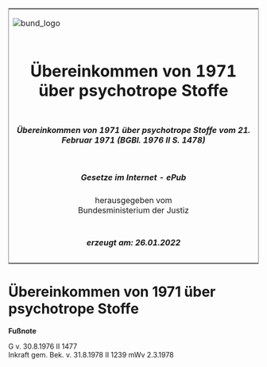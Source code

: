 <span id="DECKBLATT.html"></span>

<table border="0" frame="border" width="100%">

<tr valign="top">

<td align="left">

![bund\_logo](BfJ_2021_Web_de_de.gif)

</td>

<td align="right">

 

</td>

</tr>

<tr align="center" valign="middle">

<td colspan="2">

# Übereinkommen von 1971 über psychotrope Stoffe

</td>

</tr>

<tr align="center" valign="middle">

<td colspan="2">

##### Übereinkommen von 1971 über psychotrope Stoffe vom 21. Februar 1971 (BGBl. 1976 II S. 1478)

</td>

</tr>

<tr align="center" valign="middle">

<td colspan="2">

  
  

##### Gesetze im Internet - ePub  
  
herausgegeben vom  
Bundesministerium der Justiz

</td>

</tr>

<tr align="center" valign="bottom">

<td colspan="2">

  
  

##### erzeugt am: 26.01.2022

</td>

</tr>

</table>

<span id="BJNR214780976.html"></span>

# Übereinkommen von 1971 über psychotrope Stoffe

<div>

  
**Fußnote**

<div class="jnhtml">

<div>

<div class="jurAbsatz">

G v. 30.8.1976 II 1477  
Inkraft gem. Bek. v. 31.8.1978 II 1239 mWv 2.3.1978

</div>

</div>

</div>

</div>
